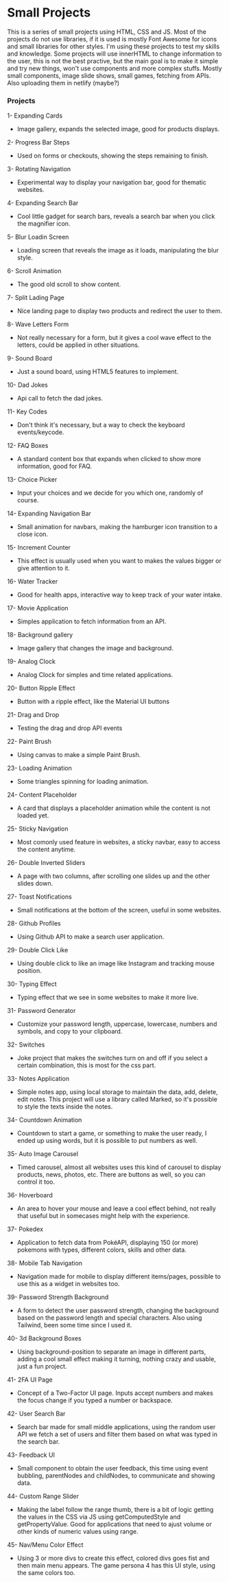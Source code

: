 # Small Projects

This is a series of small projects using HTML, CSS and JS. Most of the projects do not use libraries, if it is used is mostly Font Awesome for icons and small libraries for other styles. I'm using these projects to test my skills and knowledge.
Some projects will use innerHTML to change information to the user, this is not the best practive, but the main goal is to make it simple and try new things, won't use components and more complex stuffs.
Mostly small components, image slide shows, small games, fetching from APIs.
Also uploading them in netlify (maybe?)

### Projects

1- Expanding Cards

- Image gallery, expands the selected image, good for products displays.

2- Progress Bar Steps

- Used on forms or checkouts, showing the steps remaining to finish.

3- Rotating Navigation

- Experimental way to display your navigation bar, good for thematic websites.

4- Expanding Search Bar

- Cool little gadget for search bars, reveals a search bar when you click the magnifier icon.

5- Blur Loadin Screen

- Loading screen that reveals the image as it loads, manipulating the blur style.

6- Scroll Animation

- The good old scroll to show content.

7- Split Lading Page

- Nice landing page to display two products and redirect the user to them.

8- Wave Letters Form

- Not really necessary for a form, but it gives a cool wave effect to the letters, could be applied in other situations.

9- Sound Board

- Just a sound board, using HTML5 features to implement.

10- Dad Jokes

- Api call to fetch the dad jokes.

11- Key Codes

- Don't think it's necessary, but a way to check the keyboard events/keycode.

12- FAQ Boxes

- A standard content box that expands when clicked to show more information, good for FAQ.

13- Choice Picker

- Input your choices and we decide for you which one, randomly of course.

14- Expanding Navigation Bar

- Small animation for navbars, making the hamburger icon transition to a close icon.

15- Increment Counter

- This effect is usually used when you want to makes the values bigger or give attention to it.

16- Water Tracker

- Good for health apps, interactive way to keep track of your water intake.

17- Movie Application

- Simples application to fetch information from an API.

18- Background gallery

- Image gallery that changes the image and background.

19- Analog Clock

- Analog Clock for simples and time related applications.

20- Button Ripple Effect

- Button with a ripple effect, like the Material UI buttons

21- Drag and Drop

- Testing the drag and drop API events

22- Paint Brush

- Using canvas to make a simple Paint Brush.

23- Loading Animation

- Some triangles spinning for loading animation.

24- Content Placeholder

- A card that displays a placeholder animation while the content is not loaded yet.

25- Sticky Navigation

- Most comonly used feature in websites, a sticky navbar, easy to access the content anytime.

26- Double Inverted Sliders

- A page with two columns, after scrolling one slides up and the other slides down.

27- Toast Notifications

- Small notifications at the bottom of the screen, useful in some websites.

28- Github Profiles

- Using Github API to make a search user application.

29- Double Click Like

- Using double click to like an image like Instagram and tracking mouse position.

30- Typing Effect

- Typing effect that we see in some websites to make it more live.

31- Password Generator

- Customize your password length, uppercase, lowercase, numbers and symbols, and copy to your clipboard.

32- Switches

- Joke project that makes the switches turn on and off if you select a certain combination, this is most for the css part.

33- Notes Application

- Simple notes app, using local storage to maintain the data, add, delete, edit notes. This project will use a library called Marked, so it's possible to style the texts inside the notes.

34- Countdown Animation

- Countdown to start a game, or something to make the user ready, I ended up using words, but it is possible to put numbers as well.

35- Auto Image Carousel

- Timed carousel, almost all websites uses this kind of carousel to display products, news, photos, etc. There are buttons as well, so you can control it too.

36- Hoverboard

- An area to hover your mouse and leave a cool effect behind, not really that useful but in somecases might help with the experience.

37- Pokedex

- Application to fetch data from PokéAPI, displaying 150 (or more) pokemons with types, different colors, skills and other data.

38- Mobile Tab Navigation

- Navigation made for mobile to display different items/pages, possible to use this as a widget in websites too.

39- Password Strength Background

- A form to detect the user password strength, changing the background based on the password length and special characters. Also using Tailwind, been some time since I used it.

40- 3d Background Boxes

- Using background-position to separate an image in different parts, adding a cool small effect making it turning, nothing crazy and usable, just a fun project.

41- 2FA UI Page

- Concept of a Two-Factor UI page. Inputs accept numbers and makes the focus change if you typed a number or backspace.

42- User Search Bar

- Search bar made for small middle applications, using the random user API we fetch a set of users and filter them based on what was typed in the search bar.

43- Feedback UI

- Small component to obtain the user feedback, this time using event bubbling, parentNodes and childNodes, to communicate and showing data.

44- Custom Range Slider

- Making the label follow the range thumb, there is a bit of logic getting the values in the CSS via JS using getComputedStyle and getPropertyValue. Good for applications that need to ajust volume or other kinds of numeric values using range.

45- Nav/Menu Color Effect

- Using 3 or more divs to create this effect, colored divs goes fist and then main menu appears. The game persona 4 has this UI style, using the same colors too.
